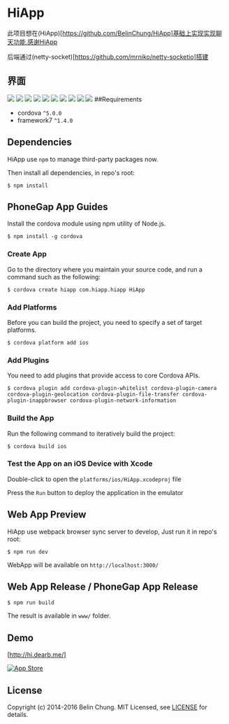 HiApp
=====
此项目想在(HiApp)[https://github.com/BelinChung/HiApp]基础上实现实现聊天功能,感谢HiApp

后端通过(netty-socket)[https://github.com/mrniko/netty-socketio]搭建

## 界面
![](https://github.com/hubs/hiapp/blob/master/res/register.png)
![](https://github.com/hubs/hiapp/blob/master/res/login.png)
![](https://github.com/hubs/hiapp/blob/master/res/info.png)
![](https://github.com/hubs/hiapp/blob/master/res/info-content.png)
![](https://github.com/hubs/hiapp/blob/master/res/chat.png)
![](https://github.com/hubs/hiapp/blob/master/res/comment.png)
![](https://github.com/hubs/hiapp/blob/master/res/peoples.png)
![](https://github.com/hubs/hiapp/blob/master/res/people-content.png)
![](https://github.com/hubs/hiapp/blob/master/res/setting.png)
![](https://github.com/hubs/hiapp/blob/master/res/talk.png)
##Requirements

* cordova `^5.0.0`
* framework7 `^1.4.0`

## Dependencies

HiApp use `npm` to manage third-party packages now.

Then install all dependencies, in repo's root:

```
$ npm install
```

## PhoneGap App Guides

Install the cordova module using npm utility of Node.js.

```
$ npm install -g cordova
```

### Create App

Go to the directory where you maintain your source code, and run a command such as the following:

```
$ cordova create hiapp com.hiapp.hiapp HiApp
```


### Add Platforms

Before you can build the project, you need to specify a set of target platforms.

```
$ cordova platform add ios
```

### Add Plugins

You need to add plugins that provide access to core Cordova APIs.

```
$ cordova plugin add cordova-plugin-whitelist cordova-plugin-camera cordova-plugin-geolocation cordova-plugin-file-transfer cordova-plugin-inappbrowser cordova-plugin-network-information
```

### Build the App

Run the following command to iteratively build the project:

```
$ cordova build ios
```

### Test the App on an iOS Device with Xcode

Double-click to open the `platforms/ios/HiApp.xcodeproj` file

Press the `Run` button to deploy the application in the emulator

## Web App Preview

HiApp use webpack browser sync server to develop, Just run it in repo's root:

```
$ npm run dev
```

WebApp will be available on `http://localhost:3000/`

## Web App Release / PhoneGap App Release

```
$ npm run build
```

The result is available in `www/` folder.

## Demo

[http://hi.dearb.me/]

[![App Store](http://dearb.u.qiniudn.com/appstore-button.png)](https://itunes.apple.com/us/app/hi-liao-gao-xiao-shu-dong/id917320045?mt=8)

## License

Copyright (c) 2014-2016 Belin Chung. MIT Licensed, see [LICENSE] for details.

[http://hi.dearb.me/]: http://hi.dearb.me/
[LICENSE]:https://github.com/BelinChung/HiApp/blob/master/LICENSE.md